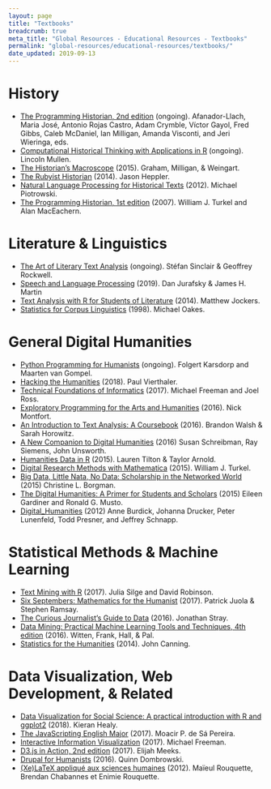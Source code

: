 ```yaml
---
layout: page
title: "Textbooks"
breadcrumb: true
meta_title: "Global Resources - Educational Resources - Textbooks"
permalink: "global-resources/educational-resources/textbooks/"
date_updated: 2019-09-13
---
```

# History
 -  [The Programming Historian, 2nd edition](https://programminghistorian.org/) (ongoing). Afanador-Llach, Maria José, Antonio Rojas Castro, Adam Crymble, Víctor Gayol, Fred Gibbs, Caleb McDaniel, Ian Milligan, Amanda Visconti, and Jeri Wieringa, eds. 
 -  [Computational Historical Thinking with Applications in R](http://dh-r.lincolnmullen.com/) (ongoing). Lincoln Mullen.
 -  [The Historian’s Macroscope](http://www.themacroscope.org/2.0/) (2015). Graham, Milligan, & Weingart.
 -  [The Rubyist Historian](http://hepplerj.github.io/rubyist-historian/) (2014). Jason Heppler. 
 -  [Natural Language Processing for Historical Texts](https://nlphist.hypotheses.org/) (2012). Michael Piotrowski. 
 -  [The Programming Historian, 1st edition](http://niche-canada.org/wp-content/uploads/2013/09/programming-historian-1.pdf) (2007). William J. Turkel and Alan MacEachern. 

 
# Literature & Linguistics
 -  [The Art of Literary Text Analysis](https://github.com/sgsinclair/alta/blob/master/ipynb/ArtOfLiteraryTextAnalysis.ipynb) (ongoing). Stéfan Sinclair & Geoffrey Rockwell. 
 -  [Speech and Language Processing](https://web.stanford.edu/~jurafsky/slp3/) (2019). Dan Jurafsky & James H. Martin
 -  [Text Analysis with R for Students of Literature](http://www.matthewjockers.net/text-analysis-with-r-for-students-of-literature/) (2014). Matthew Jockers.
 -  [Statistics for Corpus Linguistics](https://www.amazon.com/Statistics-Linguistics-Edinburgh-Textbooks-Empirical/dp/0748608176) (1998). Michael Oakes. 

 
# General Digital Humanities
 -  [Python Programming for Humanists](http://www.karsdorp.io/python-course/) (ongoing). Folgert Karsdorp and Maarten van Gompel.  
 -  [Hacking the Humanities](https://www.youtube.com/playlist?list=PL6kqrM2i6BPIpEF5yHPNkYhjHm-FYWh17) (2018). Paul Vierthaler. 
 -  [Technical Foundations of Informatics](https://info201.github.io/index.html) (2017). Michael Freeman and Joel Ross.
 -  [Exploratory Programming for the Arts and Humanities](https://www.amazon.com/Exploratory-Programming-Arts-Humanities-Press/dp/0262034204/ref=tmm_hrd_swatch_0?_encoding=UTF8&qid=1488129778&sr=1-1) (2016). Nick Montfort. 
 -  [An Introduction to Text Analysis: A Coursebook](http://walshbr.com/textanalysiscoursebook/) (2016). Brandon Walsh & Sarah Horowitz.
 -  [A New Companion to Digital Humanities](https://books.google.com/books?id=VFTKCQAAQBAJ&printsec=frontcover&dq=a+new+companion+to+digital+humanities&hl=en&sa=X&ved=0ahUKEwilw6H0j4fiAhXDl-AKHbGVD3IQ6AEIKjAA#v=onepage&q=a%20new%20companion%20to%20digital%20humanities&f=false) (2016) Susan Schreibman, Ray Siemens, John Unsworth. 
 -  [Humanities Data in R](https://humanitiesdata.org/) (2015). Lauren Tilton & Taylor Arnold. 
 -  [Digital Research Methods with Mathematica](https://williamjturkel.net/digital-research-methods-with-mathematica/) (2015). William J. Turkel. 
 -  [Big Data, Little Nata, No Data: Scholarship in the Networked World](https://books.google.com/books?id=pb8vBgAAQBAJ&printsec=frontcover&dq=big+data+little+data&hl=en&sa=X&ved=0ahUKEwivxYD4j4fiAhWldN8KHUaTCEUQ6AEILTAA#v=onepage&q=big%20data%20little%20data&f=false) (2015) Christine L. Borgman.
 -  [The Digital Humanities: A Primer for Students and Scholars](https://books.google.com/books?id=KVzmCQAAQBAJ&printsec=frontcover&dq=digital+humanities+textbook&hl=en&sa=X&ved=0ahUKEwj5tuWckIfiAhUkiOAKHYbvDYgQ6AEIKjAA#v=onepage&q=digital%20humanities%20textbook&f=false) (2015) Eileen Gardiner and Ronald G. Musto.
 -  [Digital_Humanities](https://books.google.com/books?id=i-LxCwAAQBAJ&printsec=frontcover&dq=digital+humanities+textbook&hl=en&sa=X&ved=0ahUKEwj5tuWckIfiAhUkiOAKHYbvDYgQ6AEIMTAB#v=onepage&q=digital%20humanities%20textbook&f=false) (2012) Anne Burdick, Johanna Drucker, Peter Lunenfeld, Todd Presner, and Jeffrey Schnapp.

# Statistical Methods & Machine Learning
 -  [Text Mining with R](https://www.tidytextmining.com/) (2017). Julia Silge and David Robinson. 
 -  [Six Septembers: Mathematics for the Humanist](https://digitalcommons.unl.edu/zeabook/55/) (2017). Patrick Juola & Stephen Ramsay. 
 -  [The Curious Journalist’s Guide to Data](https://towcenter.gitbooks.io/curious-journalist-s-guide-to-data/content/) (2016). Jonathan Stray. 
 -  [Data Mining: Practical Machine Learning Tools and Techniques, 4th edition](https://www.amazon.com/Data-Mining-Fourth-Techniques-Management/dp/0128042915/ref=mt_paperback?_encoding=UTF8&me=) (2016). Witten, Frank, Hall, & Pal. 
 -  [Statistics for the Humanities](http://statisticsforhumanities.net/book/) (2014). John Canning. 
 
# Data Visualization, Web Development, & Related
 -  [Data Visualization for Social Science: A practical introduction with R and ggplot2](http://socviz.co/) (2018). Kieran Healy.
 -  [The JavaScripting English Major](https://the-javascripting-english-major.org/v1/) (2017). Moacir P. de Sá Pereira. 
 -  [Interactive Information Visualization](https://info474-s17.github.io/book/index.html) (2017). Michael Freeman. 
 -  [D3.js in Action, 2nd edition](https://www.manning.com/books/d3js-in-action-second-edition) (2017). Elijah Meeks. 
 -  [Drupal for Humanists](http://drupal.forhumanists.org/book) (2016). Quinn Dombrowski. 
 -  [(Xe)LaTeX appliqué aux sciences humaines](http://geekographie.maieul.net/95) (2012). Maïeul Rouquette, Brendan Chabannes et Enimie Rouquette. 
